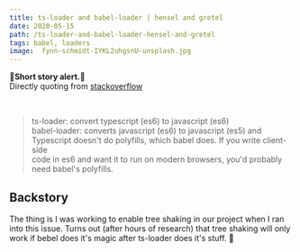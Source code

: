```yaml
---
title: ts-loader and babel-loader | hensel and gretel 
date: 2020-05-15
path: /ts-loader-and-babel-loader-hensel-and-gretel
tags: babel, loaders
image:  fynn-schmidt-IYKL2uhgsnU-unsplash.jpg
---
```


 

**🚨Short story alert.🚨**<br/>
Directly quoting from [stackoverflow](https://stackoverflow.com/a/49624611/13142033)

<br />

> ts-loader: convert typescript (es6) to javascript (es6) <br/>
> babel-loader: converts javascript (es6) to javascript (es5) and Typescript doesn't do polyfills, which babel does. If you write client-side <br/>
> code in es6 and want it to run on modern browsers, you'd probably need babel's polyfills.<br/>

## Backstory

The thing is I was working to enable tree shaking in our project when I ran into this issue. Turns out (after hours of research) that tree shaking will only work if bebel does it's magic after ts-loader does it's stuff. 🤯